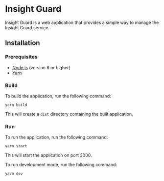 # Insight Guard

Insight Guard is a web application that provides a simple way to manage
the Insight Guard service.

## Installation

### Prerequisites

* [Node.js](https://nodejs.org/en/) (version 8 or higher)
* [Yarn](https://yarnpkg.com/en/docs/install)

### Build

To build the application, run the following command:

```    
yarn build
```

This will create a `dist` directory containing the built application.

### Run

To run the application, run the following command:

```    
yarn start
```

This will start the application on port 3000.

To run development mode, run the following command:

```
yarn dev
```
